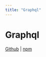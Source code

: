 ```yaml
---
title: "Graphql"
---
```


# Graphql

[Github](https://github.com/js-accounts/graphql) |
[npm](https://www.npmjs.com/package/@accounts/graphql-api)
